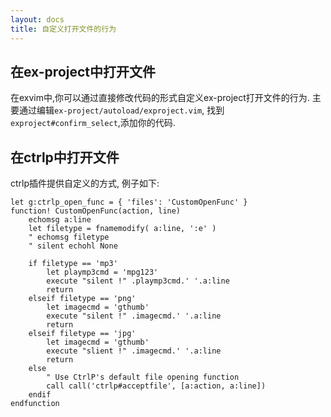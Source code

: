 ```yaml
---
layout: docs
title: 自定义打开文件的行为
---
```


## 在ex-project中打开文件

在exvim中,你可以通过直接修改代码的形式自定义ex-project打开文件的行为.
主要通过编辑`ex-project/autoload/exproject.vim`, 找到`exproject#confirm_select`,添加你的代码.

## 在ctrlp中打开文件

ctrlp插件提供自定义的方式, 例子如下:

```vim
let g:ctrlp_open_func = { 'files': 'CustomOpenFunc' }
function! CustomOpenFunc(action, line)
    echomsg a:line
    let filetype = fnamemodify( a:line, ':e' )
    " echomsg filetype
    " silent echohl None

    if filetype == 'mp3'
        let playmp3cmd = 'mpg123'
        execute "silent !" .playmp3cmd.' '.a:line
        return
    elseif filetype == 'png'
        let imagecmd = 'gthumb'
        execute "silent !" .imagecmd.' '.a:line
        return
    elseif filetype == 'jpg'
        let imagecmd = 'gthumb'
        execute "slient !" .imagecmd.' '.a:line
        return
    else
        " Use CtrlP's default file opening function
        call call('ctrlp#acceptfile', [a:action, a:line])
    endif
endfunction
